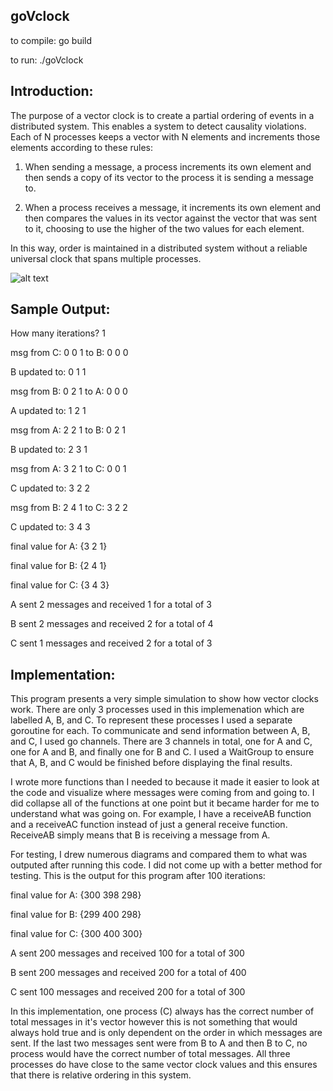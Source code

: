 ## goVclock

to compile: go build

to run: ./goVclock


## Introduction:

The purpose of a vector clock is to create a partial ordering of events in a distributed system. This enables a system to detect causality violations. Each of N processes keeps a vector with N elements and increments those elements according to these rules:

1. When sending a message, a process increments its own element and then sends a copy of its vector to the process it is sending a message to.

2. When a process receives a message, it increments its own element and then compares the values in its vector against the vector that was sent to it, choosing to use the higher of the two values for each element.

In this way, order is maintained in a distributed system without a reliable universal clock that spans multiple processes.

![alt text](https://i.postimg.cc/J7TFRDF8/go-Vclock2.png)


## Sample Output:

How many iterations?
1

msg from C: 0 0 1  to B: 0 0 0

B updated to: 0 1 1

msg from B: 0 2 1 to A: 0 0 0

A updated to: 1 2 1

msg from A: 2 2 1 to B: 0 2 1

B updated to: 2 3 1

msg from A: 3 2 1 to C: 0 0 1

C updated to: 3 2 2

msg from B: 2 4 1 to C: 3 2 2

C updated to: 3 4 3

final value for A: {3 2 1}

final value for B: {2 4 1}

final value for C: {3 4 3}

A sent 2 messages and received 1 for a total of 3

B sent 2 messages and received 2 for a total of 4

C sent 1 messages and received 2 for a total of 3


## Implementation:

This program presents a very simple simulation to show how vector clocks work. There are only 3 processes used in this implemenation which are labelled A, B, and C. To represent these processes I used a separate goroutine for each. To communicate and send information between A, B, and C, I used go channels. There are 3 channels in total, one for A and C, one for A and B, and finally one for B and C. I used a WaitGroup to ensure that A, B, and C would be finished before displaying the final results. 

I wrote more functions than I needed to because it made it easier to look at the code and visualize where messages were coming from and going to. I did collapse all of the functions at one point but it became harder for me to understand what was going on. For example, I have a receiveAB function and a receiveAC function instead of just a general receive function. ReceiveAB simply means that B is receiving a message from A. 

For testing, I drew numerous diagrams and compared them to what was outputed after running this code. I did not come up with a better method for testing. This is the output for this program after 100 iterations:

final value for A: {300 398 298}

final value for B: {299 400 298}

final value for C: {300 400 300}

A sent 200 messages and received 100 for a total of 300

B sent 200 messages and received 200 for a total of 400

C sent 100 messages and received 200 for a total of 300

In this implementation, one process (C) always has the correct number of total messages in it's vector however this is not something that would always hold true and is only dependent on the order in which messages are sent. If the last two messages sent were from B to A and then B to C, no process would have the correct number of total messages. All three processes do have close to the same vector clock values and this ensures that there is relative ordering in this system. 